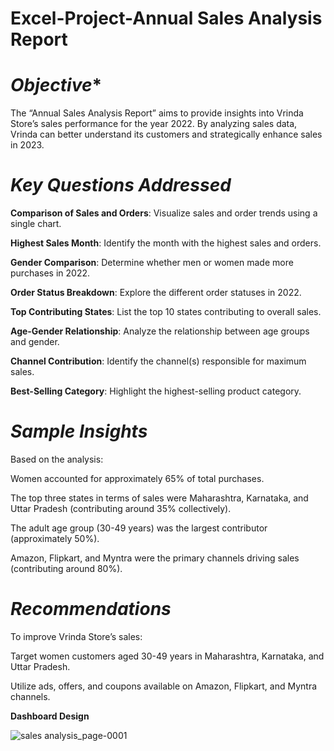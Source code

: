 # Excel-Project-Annual Sales Analysis Report

# *Objective**

The “Annual Sales Analysis Report” aims to provide insights into Vrinda Store’s sales performance for the year 2022. By analyzing sales data, Vrinda can better understand its customers and strategically enhance sales in 2023.

# *Key Questions Addressed*

**Comparison of Sales and Orders**: Visualize sales and order trends using a single chart.

**Highest Sales Month**: Identify the month with the highest sales and orders.

**Gender Comparison**: Determine whether men or women made more purchases in 2022.

**Order Status Breakdown**: Explore the different order statuses in 2022.

**Top Contributing States**: List the top 10 states contributing to overall sales.

**Age-Gender Relationship**: Analyze the relationship between age groups and gender.

**Channel Contribution**: Identify the channel(s) responsible for maximum sales.

**Best-Selling Category**: Highlight the highest-selling product category.

# *Sample Insights*
Based on the analysis:

Women accounted for approximately 65% of total purchases.

The top three states in terms of sales were Maharashtra, Karnataka, and Uttar Pradesh (contributing around 35% collectively).

The adult age group (30-49 years) was the largest contributor (approximately 50%).

Amazon, Flipkart, and Myntra were the primary channels driving sales (contributing around 80%).


# *Recommendations*

To improve Vrinda Store’s sales:

Target women customers aged 30-49 years in Maharashtra, Karnataka, and Uttar Pradesh.

Utilize ads, offers, and coupons available on Amazon, Flipkart, and Myntra channels.

**Dashboard Design** 

![sales analysis_page-0001](https://github.com/Sagarparkhe/Excel-Project---Annual-Sales-Analysis-Report/assets/171353864/f7302ad2-2b1a-4d44-b09a-ce866e40adf6)
